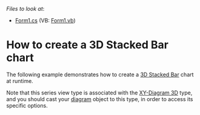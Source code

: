<!-- default file list -->
*Files to look at*:

* [Form1.cs](./CS/3DStackedBarChart/Form1.cs) (VB: [Form1.vb](./VB/3DStackedBarChart/Form1.vb))
<!-- default file list end -->
# How to create a 3D Stacked Bar chart


<p>The following example demonstrates how to create a <a href="http://devexpress.com/Help/Content.aspx?help=XtraCharts&document=CustomDocument3422.htm">3D Stacked Bar</a> chart at runtime.</p><p>Note that this series view type is associated with the <a href="http://devexpress.com/Help/Content.aspx?help=XtraCharts&document=CustomDocument5909.htm">XY-Diagram 3D</a> type, and you should cast your <a href="http://devexpress.com/Help/Content.aspx?help=XtraCharts&document=CustomDocument6017.htm">diagram</a> object to this type, in order to access its specific options.</p>

<br/>


